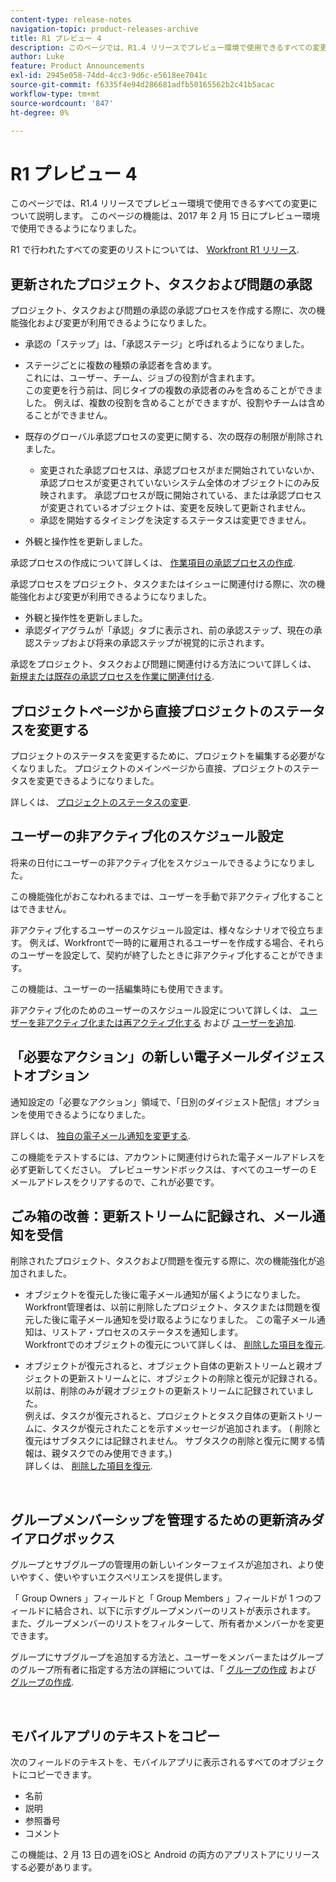 ```yaml
---
content-type: release-notes
navigation-topic: product-releases-archive
title: R1 プレビュー 4
description: このページでは、R1.4 リリースでプレビュー環境で使用できるすべての変更について説明します。 このページの機能は、2017 年 2 月 15 日にプレビュー環境で使用できるようになりました。
author: Luke
feature: Product Announcements
exl-id: 2945e058-74dd-4cc3-9d6c-e5618ee7041c
source-git-commit: f6335f4e94d286681adfb50165562b2c41b5acac
workflow-type: tm+mt
source-wordcount: '847'
ht-degree: 0%

---
```


# R1 プレビュー 4

このページでは、R1.4 リリースでプレビュー環境で使用できるすべての変更について説明します。 このページの機能は、2017 年 2 月 15 日にプレビュー環境で使用できるようになりました。

R1 で行われたすべての変更のリストについては、 [Workfront R1 リリース](../../../../product-announcements/product-releases/quarterly-release-archive/r1-release-activity/workfront-r1-release.md).

## 更新されたプロジェクト、タスクおよび問題の承認

プロジェクト、タスクおよび問題の承認の承認プロセスを作成する際に、次の機能強化および変更が利用できるようになりました。 

* 承認の「ステップ」は、「承認ステージ」と呼ばれるようになりました。
* ステージごとに複数の種類の承認者を含めます。\
  これには、ユーザー、チーム、ジョブの役割が含まれます。\
  この変更を行う前は、同じタイプの複数の承認者のみを含めることができました。 例えば、複数の役割を含めることができますが、役割やチームは含めることができません。

* 既存のグローバル承認プロセスの変更に関する、次の既存の制限が削除されました。

   * 変更された承認プロセスは、承認プロセスがまだ開始されていないか、承認プロセスが変更されていないシステム全体のオブジェクトにのみ反映されます。 承認プロセスが既に開始されている、または承認プロセスが変更されているオブジェクトは、変更を反映して更新されません。
   * 承認を開始するタイミングを決定するステータスは変更できません。

* 外観と操作性を更新しました。

承認プロセスの作成について詳しくは、 [作業項目の承認プロセスの作成](../../../../administration-and-setup/customize-workfront/configure-approval-milestone-processes/create-approval-processes.md).

承認プロセスをプロジェクト、タスクまたはイシューに関連付ける際に、次の機能強化および変更が利用できるようになりました。

* 外観と操作性を更新しました。
* 承認ダイアグラムが「承認」タブに表示され、前の承認ステップ、現在の承認ステップおよび将来の承認ステップが視覚的に示されます。

承認をプロジェクト、タスクおよび問題に関連付ける方法について詳しくは、 [新規または既存の承認プロセスを作業に関連付ける](../../../../review-and-approve-work/manage-approvals/associate-approval-with-work.md).

## プロジェクトページから直接プロジェクトのステータスを変更する

プロジェクトのステータスを変更するために、プロジェクトを編集する必要がなくなりました。 プロジェクトのメインページから直接、プロジェクトのステータスを変更できるようになりました。

詳しくは、 [プロジェクトのステータスの変更](../../../../manage-work/projects/manage-projects/change-project-status.md).

## ユーザーの非アクティブ化のスケジュール設定

将来の日付にユーザーの非アクティブ化をスケジュールできるようになりました。

この機能強化がおこなわれるまでは、ユーザーを手動で非アクティブ化することはできません。

非アクティブ化するユーザーのスケジュール設定は、様々なシナリオで役立ちます。 例えば、Workfrontで一時的に雇用されるユーザーを作成する場合、それらのユーザーを設定して、契約が終了したときに非アクティブ化することができます。

この機能は、ユーザーの一括編集時にも使用できます。 

非アクティブ化のためのユーザーのスケジュール設定について詳しくは、 [ユーザーを非アクティブ化または再アクティブ化する](../../../../administration-and-setup/add-users/create-and-manage-users/deactivate-a-user.md) および [ユーザーを追加](../../../../administration-and-setup/add-users/create-and-manage-users/add-users.md).

## 「必要なアクション」の新しい電子メールダイジェストオプション

通知設定の「必要なアクション」領域で、「日別のダイジェスト配信」オプションを使用できるようになりました。

詳しくは、 [独自の電子メール通知を変更する](../../../../workfront-basics/using-notifications/activate-or-deactivate-your-own-event-notifications.md).

この機能をテストするには、アカウントに関連付けられた電子メールアドレスを必ず更新してください。 プレビューサンドボックスは、すべてのユーザーの E メールアドレスをクリアするので、これが必要です。

## ごみ箱の改善：更新ストリームに記録され、メール通知を受信

削除されたプロジェクト、タスクおよび問題を復元する際に、次の機能強化が追加されました。

* オブジェクトを復元した後に電子メール通知が届くようになりました。\
  Workfront管理者は、以前に削除したプロジェクト、タスクまたは問題を復元した後に電子メール通知を受け取るようになりました。 この電子メール通知は、リストア・プロセスのステータスを通知します。\
  Workfrontでのオブジェクトの復元について詳しくは、 [削除した項目を復元](../../../../administration-and-setup/manage-workfront/manage-deleted-items/restore-deleted-items.md).

* オブジェクトが復元されると、オブジェクト自体の更新ストリームと親オブジェクトの更新ストリームとに、オブジェクトの削除と復元が記録される。\
  以前は、削除のみが親オブジェクトの更新ストリームに記録されていました。\
  例えば、タスクが復元されると、プロジェクトとタスク自体の更新ストリームに、タスクが復元されたことを示すメッセージが追加されます。 ( 削除と復元はサブタスクには記録されません。 サブタスクの削除と復元に関する情報は、親タスクでのみ使用できます。)\
  詳しくは、 [削除した項目を復元](../../../../administration-and-setup/manage-workfront/manage-deleted-items/restore-deleted-items.md).

 

## グループメンバーシップを管理するための更新済みダイアログボックス

グループとサブグループの管理用の新しいインターフェイスが追加され、より使いやすく、使いやすいエクスペリエンスを提供します。

「 Group Owners 」フィールドと「 Group Members 」フィールドが 1 つのフィールドに結合され、以下に示すグループメンバーのリストが表示されます。 また、グループメンバーのリストをフィルターして、所有者かメンバーかを変更できます。 

グループにサブグループを追加する方法と、ユーザーをメンバーまたはグループのグループ所有者に指定する方法の詳細については、「 [グループの作成](../../../../administration-and-setup/manage-groups/create-and-manage-groups/create-a-group.md) および [グループの作成](../../../../administration-and-setup/manage-groups/create-and-manage-groups/create-a-group.md). 

 

## モバイルアプリのテキストをコピー

次のフィールドのテキストを、モバイルアプリに表示されるすべてのオブジェクトにコピーできます。

* 名前
* 説明
* 参照番号
* コメント

この機能は、2 月 13 日の週をiOSと Android の両方のアプリストアにリリースする必要があります。
